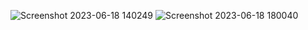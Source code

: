 ![Screenshot 2023-06-18 140249](https://github.com/amirrahi29/Admin-Panel-Template-ReactJs/assets/107117774/d596d318-136b-479f-ae93-137b6dfbd4b4)
![Screenshot 2023-06-18 180040](https://github.com/amirrahi29/Admin-Panel-Template-ReactJs/assets/107117774/b7c0455d-1ef9-4b4b-af40-60298c2f39fb)
